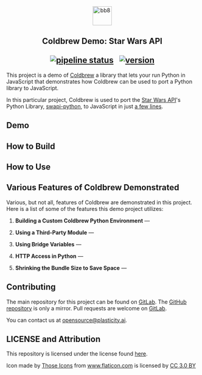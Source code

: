 <div align="center"><img src="https://gitlab.com/Plasticity/coldbrew-star-wars-api-demo/raw/master/images/logo.png" alt="bb8" height="50"></div>

## <div align="center">Coldbrew Demo: Star Wars API<br /><br />[![pipeline status](https://gitlab.com/Plasticity/coldbrew-star-wars-api-demo/badges/master/pipeline.svg)](https://gitlab.com/Plasticity/coldbrew-star-wars-api-demo/commits/master)&nbsp;&nbsp;&nbsp;[![version](https://img.shields.io/github/release/plasticityai/coldbrew-star-wars-api-demo.svg)](https://github.com/plasticityai/coldbrew-star-wars-api-demo/releases)</div>

This project is a demo of [Coldbrew](https://github.com/plasticityai/coldbrew) a library that lets your run Python in JavaScript that demonstrates how Coldbrew can be used to port a Python library to JavaScript. 

In this particular project, Coldbrew is used to port the [Star Wars API](https://swapi.co/)'s Python Library, [swapi-python](https://github.com/phalt/swapi-python), to JavaScript in just [a few lines](/src/export.js).

## Demo

## How to Build

## How to Use

## Various Features of Coldbrew Demonstrated

Various, but not all, features of Coldbrew are demonstrated in this project. Here is a list of some of the features this demo project utilizes:

1. **Building a Custom Coldbrew Python Environment** —

2. **Using a Third-Party Module** —

3. **Using Bridge Variables** —

4. **HTTP Access in Python** —

5. **Shrinking the Bundle Size to Save Space** —

## Contributing
The main repository for this project can be found on [GitLab](https://gitlab.com/Plasticity/coldbrew-star-wars-api-demo). The [GitHub repository](https://github.com/plasticityai/coldbrew-star-wars-api-demo) is only a mirror. Pull requests are welcome on [GitLab](https://gitlab.com/Plasticity/coldbrew-star-wars-api-demo).

You can contact us at [opensource@plasticity.ai](mailto:opensource@plasticity.ai).


## LICENSE and Attribution

This repository is licensed under the license found [here](LICENSE.txt).

<div>Icon made by <a href="https://www.flaticon.com/authors/those-icons" title="Those Icons">Those Icons</a> from <a href="https://www.flaticon.com/"           title="Flaticon">www.flaticon.com</a> is licensed by <a href="http://creativecommons.org/licenses/by/3.0/"          title="Creative Commons BY 3.0" target="_blank">CC 3.0 BY</a></div>